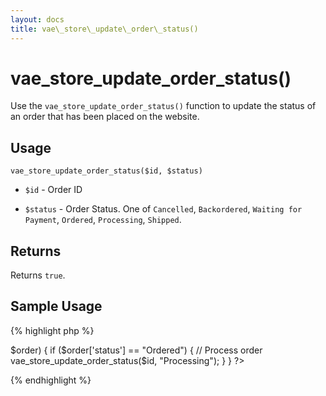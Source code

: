 ```yaml
---
layout: docs
title: vae\_store\_update\_order\_status()
---
```


# vae\_store\_update\_order\_status()

Use the `vae_store_update_order_status()` function to update the status
of an order that has been placed on the website.

## Usage

`vae_store_update_order_status($id, $status)`

-   `$id` - Order ID

-   `$status` - Order Status. One of `Cancelled`, `Backordered`,
    `Waiting for Payment`, `Ordered`, `Processing`, `Shipped`.

## Returns

Returns `true`.

## Sample Usage

{% highlight php %}
<?php
// Process all unprocessed orders
foreach ($orders as $id => $order) {
  if ($order['status'] == "Ordered") {
    // Process order
    vae_store_update_order_status($id, "Processing");
  }
}
?>
{% endhighlight %}
